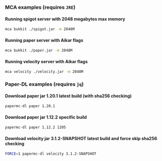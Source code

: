 ### MCA examples (requires `JRE`)

#### Running spigot server with 2048 megabytes max memory
```bash
mca bukkit ./spigot.jar -m 2048M
```

#### Running paper server with Aikar flags
```bash
mca bukkit ./paper.jar -m 2048M
```

#### Running velocity server with Aikar flags
```bash
mca velocity ./velocity.jar -m 2048M
```

### Paper-DL examples (requires `jq`)
#### Download paper jar 1.20.1 latest build (with sha256 checking)
```bash
papermc-dl paper 1.20.1
```

#### Download paper jar 1.12.2 specific build
```bash
papermc-dl paper 1.12.2 1205
```

#### Download velocity jar 3.1.2-SNAPSHOT latest build and force skip sha256 checking
```bash
FORCE=1 papermc-dl velocity 3.1.2-SNAPSHOT
```


